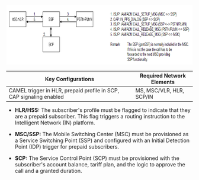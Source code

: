 <img src="images/CS_Prepaid_Mobile_Originated_Call.png" style="width:6.77535in;height:1.68342in"
alt="A close-up of a computer screen AI-generated content may be incorrect." />

| **Key Configurations** | **Required Network Elements** |
|----|----|
| CAMEL trigger in HLR, prepaid profile in SCP, CAP signaling enabled | MS, MSC/VLR, HLR, SCP/IN |

- **HLR/HSS:** The subscriber's profile must be flagged to indicate that
  they are a prepaid subscriber. This flag triggers a routing
  instruction to the Intelligent Network (IN) platform.

- **MSC/SSP:** The Mobile Switching Center (MSC) must be provisioned as
  a Service Switching Point (SSP) and configured with an Initial
  Detection Point (IDP) trigger for prepaid subscribers.

- **SCP:** The Service Control Point (SCP) must be provisioned with the
  subscriber's account balance, tariff plan, and the logic to approve
  the call and a granted duration.
